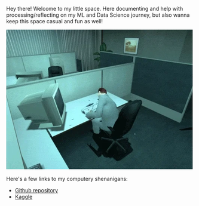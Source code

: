 Hey there! Welcome to my little space. Here documenting and help with processing/reflecting on my ML and Data Science journey, but also wanna keep this space casual and fun as well!

![lmao](images/amUVFzg1wNZKg.webp)

Here's a few links to my computery shenanigans: 
* [Github repository](https://github.com/Tenatic-X?tab=repositories)
* [Kaggle](https://www.kaggle.com/tenaticx)
